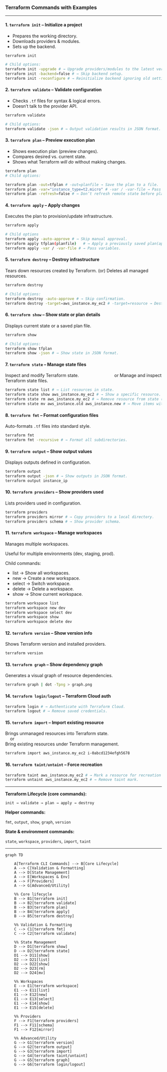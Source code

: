 
### **Terraform Commands with Examples**

---

#### 1. **`terraform init`** – Initialize a project

* Prepares the working directory.
* Downloads providers & modules.
* Sets up the backend.

```bash
terraform init 

# Child options:
terraform init -upgrade # → Upgrade providers/modules to the latest version.
terraform init -backend=false # → Skip backend setup.
terraform init -reconfigure # → Reinitialize backend ignoring old settings
```

#### 2. **`terraform validate`** – Validate configuration

* Checks `.tf` files for syntax & logical errors.
* Doesn’t talk to the provider API.

```bash
terraform validate

# Child options:
terraform validate -json # → Output validation results in JSON format.
```

#### 3. **`terraform plan`** – Preview execution plan


* Shows execution plan (preview changes).
* Compares desired vs. current state.
* Shows what Terraform *will do* without making changes.

```bash
terraform plan
# Child options:

terraform plan -out=tfplan # -out=planfile → Save the plan to a file.
terraform plan -var="instance_type=t2.micro" # -var / -var-file → Pass variables.
terraform plan -refresh=false # → Don’t refresh remote state before planning.
```

#### 4. **`terraform apply`** – Apply changes

Executes the plan to provision/update infrastructure.

```bash
terraform apply

# Child options
terraform apply -auto-approve # → Skip manual approval.
terraform apply tfplan(planfile)   # → Apply a previously saved plan(apply saved plan).
terraform apply -var / -var-file # → Pass variables.
```

#### 5. **`terraform destroy`** – Destroy infrastructure

Tears down resources created by Terraform. (or) Deletes all managed resources.

```bash
terraform destroy

# Child options:
terraform destroy -auto-approve # → Skip confirmation.
terraform destroy -target=aws_instance.my_ec2 # -target=resource → Destroy only a specific resource.
```

#### 6. **`terraform show`** – Show state or plan details

Displays current state or a saved plan file.

```bash
terraform show

# Child options:
terraform show tfplan
terraform show -json # → Show state in JSON format.
```

#### 7. **`terraform state`** – Manage state files

Inspect and modify Terraform state.
&nbsp; &nbsp; &nbsp; &nbsp; &nbsp; &nbsp; &nbsp; &nbsp; &nbsp; &nbsp; &nbsp; &nbsp; &nbsp; &nbsp; or
Manage and inspect Terraform state files.

```bash
terraform state list # → List resources in state.
terraform state show aws_instance.my_ec2 # → Show a specific resource.
terraform state rm aws_instance.my_ec2 # → Remove resource from state (doesn’t destroy it).
terraform state mv aws_instance.old aws_instance.new # → Move items within state.
```

#### 8. **`terraform fmt`** – Format configuration files

Auto-formats `.tf` files into standard style.

```bash
terraform fmt
terraform fmt -recursive # → Format all subdirectories.
```

#### 9. **`terraform output`** – Show output values

Displays outputs defined in configuration.

```bash
terraform output
terraform output -json # → Show outputs in JSON format.
terraform output instance_ip
```

#### 10. **`terraform providers`** – Show providers used

Lists providers used in configuration.

```bash
terraform providers
terraform providers mirror # → Copy providers to a local directory.
terraform providers schema # → Show provider schema.
```

#### 11. **`terraform workspace`** – Manage workspaces

Manages multiple workspaces.

Useful for multiple environments (dev, staging, prod).

Child commands:
* list → Show all workspaces.
* new → Create a new workspace.
* select → Switch workspace.
* delete → Delete a workspace.
* show → Show current workspace.

```bash
terraform workspace list
terraform workspace new dev
terraform workspace select dev
terraform workspace show
terraform workspace delete dev
```

#### 12. **`terraform version`** – Show version info

Shows Terraform version and installed providers.

```bash
terraform version
```

#### 13. **`terraform graph`** – Show dependency graph

Generates a visual graph of resource dependencies.

```bash
terraform graph | dot -Tpng > graph.png
```

#### 14. **`terraform login/logout`** – Terraform Cloud auth

```bash
terraform login # → Authenticate with Terraform Cloud.
terraform logout # → Remove saved credentials.
```

#### 15. **`terraform import`** – Import existing resource

Brings unmanaged resources into Terraform state.
<br> &nbsp; &nbsp; or <br>
Bring existing resources under Terraform management.
```bash
terraform import aws_instance.my_ec2 i-0abcd1234efgh5678
```


#### 16. **`terraform taint/untaint`** – Force recreation

```bash
terraform taint aws_instance.my_ec2 # → Mark a resource for recreation on next apply.
terraform untaint aws_instance.my_ec2 # → Remove taint mark.
```

---

**Terraform Lifecycle (core commands):**

`init → validate → plan → apply → destroy`

**Helper commands:**

`fmt`, `output`, `show`, `graph`, `version`

**State & environment commands:**

`state`, `workspace`, `providers`, `import`, `taint`

---

```mermaid
graph TD

    A[Terraform CLI Commands] --> B[Core Lifecycle]
    A --> C[Validation & Formatting]
    A --> D[State Management]
    A --> E[Workspaces & Env]
    A --> F[Providers]
    A --> G[Advanced/Utility]

    %% Core lifecycle
    B --> B1[terraform init]
    B --> B2[terraform validate]
    B --> B3[terraform plan]
    B --> B4[terraform apply]
    B --> B5[terraform destroy]

    %% Validation & Formatting
    C --> C1[terraform fmt]
    C --> C2[terraform validate]

    %% State Management
    D --> D1[terraform show]
    D --> D2[terraform state]
    D1 --> D11[show]
    D2 --> D21[list]
    D2 --> D22[show]
    D2 --> D23[rm]
    D2 --> D24[mv]

    %% Workspaces
    E --> E1[terraform workspace]
    E1 --> E11[list]
    E1 --> E12[new]
    E1 --> E13[select]
    E1 --> E14[show]
    E1 --> E15[delete]

    %% Providers
    F --> F1[terraform providers]
    F1 --> F11[schema]
    F1 --> F12[mirror]

    %% Advanced/Utility
    G --> G1[terraform version]
    G --> G2[terraform output]
    G --> G3[terraform import]
    G --> G4[terraform taint/untaint]
    G --> G5[terraform graph]
    G --> G6[terraform login/logout]
```
